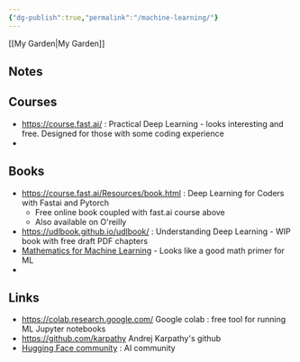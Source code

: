 ```yaml
---
{"dg-publish":true,"permalink":"/machine-learning/"}
---
```


[[My Garden\|My Garden]]
## Notes

## Courses
- https://course.fast.ai/ : Practical Deep Learning - looks interesting and free. Designed for those with some coding experience
- 
## Books
- https://course.fast.ai/Resources/book.html : Deep Learning for Coders with Fastai and Pytorch
	- Free online book coupled with fast.ai course above
	- Also available on O'reilly
- https://udlbook.github.io/udlbook/ : Understanding Deep Learning - WIP book with free draft PDF chapters
- [Mathematics for Machine Learning](https://mml-book.github.io/) - Looks like a good math primer for ML
- 
## Links
- https://colab.research.google.com/ Google colab : free tool for running ML Jupyter notebooks
- https://github.com/karpathy Andrej Karpathy's github
- [Hugging Face community](https://huggingface.co/) : AI community